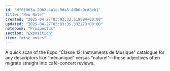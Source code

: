```yaml
---
id: "df01063a-20b2-4a1c-9da5-4db6c9cd8eb1"
title: "New Note"
created: "2025-04-27T03:03:32.519094+00:00"
updated: "2025-04-27T03:03:35.332273+00:00"
notebook: "Prospectus"
section: "Exposition"
item: "misc notes"
---
```


<p>A quick scan of the Expo “Classe 12: Instruments de Musique” catalogue for any descriptors like “mécanique” versus “naturel”—those adjectives often migrate straight into café-concert reviews.</p>